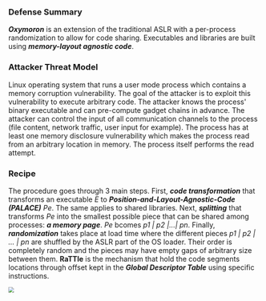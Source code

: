 ### Defense Summary

***Oxymoron*** is an extension of the traditional ASLR with a per-process randomization to allow for code sharing. Executables and libraries are built using ***memory-layout agnostic code***.

### Attacker Threat Model

Linux operating system that runs a user mode process which contains a memory corruption vulnerability. The goal of the attacker is to exploit this vulnerability to execute arbitrary code. The attacker knows the process' binary executable and can pre-compute gadget chains in advance. The attacker can control the input of all communication channels to the process (file content, network traffic, user input for example). The process has at least one memory disclosure vulnerability which makes the process read from an arbitrary location in memory. The process itself performs the read attempt.

### Recipe

The procedure goes through 3 main steps. First, ***code transformation*** that transforms an executable *E* to ***Position-and-Layout-Agnostic-Code (PALACE)*** *Pe*. The same applies to shared libraries. Next, ***splitting*** that transforms *Pe* into the smallest possible piece that can be shared among processes: ***a memory page***. *Pe* bcomes *p1 | p2 |...| pn*. Finally, ***randomization*** takes place at load time where the different pieces *p1 | p2 | ... | pn* are shuffled by the ASLR part of the OS loader. Their order is completely random and the pieces may have empty gaps of arbitrary size between them. **RaTTle** is the mechanism that hold the code segments locations through offset kept in the ***Global Descriptor Table*** using specific instructions.

<img src="/home/quentin/Desktop/Research/VM/Articles/2014_Backes_Oxymoron Making Fine-Grained Memory Randomization Practical by Allowing Code Sharing/oxymoron.png" style="zoom: 67%;" />

